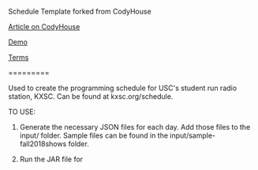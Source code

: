 Schedule Template forked from CodyHouse

[Article on CodyHouse](https://codyhouse.co/gem/schedule-template/)

[Demo](https://codyhouse.co/demo/schedule-template/index.html)

[Terms](https://codyhouse.co/terms/)

=========

Used to create the programming schedule for USC's student run radio station, KXSC. Can be found at kxsc.org/schedule.

TO USE:

1. Generate the necessary JSON files for each day. Add those files to the input/ folder. Sample files can be found in the input/sample-fall2018shows folder.

2. Run the JAR file for 
